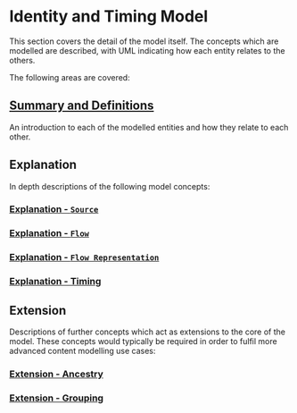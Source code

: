 # Identity and Timing Model

This section covers the detail of the model itself. The concepts which are modelled are described, with UML indicating how each entity relates to the others.

The following areas are covered:

## [Summary and Definitions](2.1.%20Summary%20and%20Definitions.md)

An introduction to each of the modelled entities and how they relate to each other.

## Explanation

In depth descriptions of the following model concepts:

### [Explanation - `Source`](2.2.%20Explanation%20-%20Source.md)

### [Explanation - `Flow`](2.3.%20Explanation%20-%20Flow.md)

### [Explanation - `Flow Representation`](2.4.%20Explanation%20-%20Flow%20Representation.md)

### [Explanation - Timing](2.5.%20Explanation%20-%20Timing.md)

## Extension

Descriptions of further concepts which act as extensions to the core of the model. These concepts would typically be required in order to fulfil more advanced content modelling use cases:

### [Extension - Ancestry](2.6.%20Extension%20-%20Ancestry.md)

### [Extension - Grouping](2.7.%20Extension%20-%20Grouping.md)
